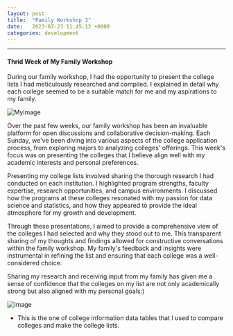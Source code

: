 ```yaml
---
layout: post
title:  "Family Workshop 3"
date:   2023-07-23 11:45:12 +0000
categories: development
---
```


---

#### Thrid Week of My Family Workshop

During our family workshop, I had the opportunity to present the college lists I had meticulously researched and compiled. I explained in detail why each college seemed to be a suitable match for me and my aspirations to my family.

![Myimage](https://res.cloudinary.com/dtiwg4oto/image/upload/v1692597940/%EC%8A%A4%ED%81%AC%EB%A6%B0%EC%83%B7_2023-08-21_150538_knjw08.png)

Over the past few weeks, our family workshop has been an invaluable platform for open discussions and collaborative decision-making. Each Sunday, we've been diving into various aspects of the college application process, from exploring majors to analyzing colleges' offerings. This week's focus was on presenting the colleges that I believe align well with my academic interests and personal preferences.

Presenting my college lists involved sharing the thorough research I had conducted on each institution. I highlighted program strengths, faculty expertise, research opportunities, and campus environments. I discussed how the programs at these colleges resonated with my passion for data science and statistics, and how they appeared to provide the ideal atmosphere for my growth and development.

Through these presentations, I aimed to provide a comprehensive view of the colleges I had selected and why they stood out to me. This transparent sharing of my thoughts and findings allowed for constructive conversations within the family workshop. My family's feedback and insights were instrumental in refining the list and ensuring that each college was a well-considered choice.

Sharing my research and receiving input from my family has given me a sense of confidence that the colleges on my list are not only academically strong but also aligned with my personal goals:)

![image](https://res.cloudinary.com/dtiwg4oto/image/upload/v1692599177/%EC%8A%A4%ED%81%AC%EB%A6%B0%EC%83%B7_2023-07-12_122818_saszvx.png)

- This is the one of college information data tables that I used to compare colleges and make the college lists.
